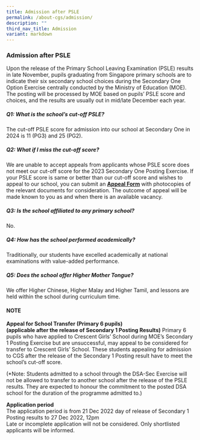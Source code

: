 ```yaml
---
title: Admission after PSLE
permalink: /about-cgs/admission/
description: ""
third_nav_title: Admission
variant: markdown
---
```

### **Admission after PSLE**
Upon the release of the Primary School Leaving Examination (PSLE) results in late November, pupils graduating from Singapore primary schools are to indicate their six secondary school choices during the Secondary One Option Exercise centrally conducted by the Ministry of Education (MOE). The posting will be processed by MOE based on pupils’ PSLE score and choices, and the results are usually out in mid/late December each year.

##### **Q1: What is the school’s cut-off PSLE?**
The cut-off PSLE score for admission into our school at Secondary One in 2024 is 11 (PG3) and 25 (PG2).

##### **Q2: What if I miss the cut-off score?**
We are unable to accept appeals from applicants whose PSLE score does not meet our cut-off score for the 2023 Secondary One Posting Exercise. If your PSLE score is same or better than our cut-off score and wishes to appeal to our school, you can submit an&nbsp;**[Appeal Form](https://form.gov.sg/655c61bdb6f4b70012408d6e)**&nbsp;with photocopies of the relevant documents for consideration. The outcome of appeal will be made known to you as and when there is an available vacancy.

##### **Q3: Is the school affiliated to any primary school?**
No.

##### **Q4: How has the school performed academically?**
Traditionally, our students have excelled academically at national examinations with value-added performance.

##### **Q5: Does the school offer Higher Mother Tongue?**
We offer Higher Chinese, Higher Malay and Higher Tamil, and lessons are held within the school during curriculum time.

#### **NOTE**
**Appeal for School Transfer (Primary 6 pupils)<br>
(applicable after the release of Secondary 1 Posting Results)**
Primary 6 pupils who have applied to Crescent Girls’ School during MOE’s Secondary 1 Posting Exercise but are unsuccessful, may appeal to be considered for transfer to Crescent Girls’ School. These students appealing for admission to CGS after the release of the Secondary 1 Posting result have to meet the school’s cut-off score.

(\*Note: Students admitted to a school through the DSA-Sec Exercise will not be allowed to transfer to another school after the release of the PSLE results. They are expected to honour the commitment to the posted DSA school for the duration of the programme admitted to.)

**Application period**<br>
The application period is from 21 Dec 2022 day of release of Secondary 1 Posting results to 27 Dec 2022, 12pm<br>
Late or incomplete application will not be considered. Only shortlisted applicants will be informed.